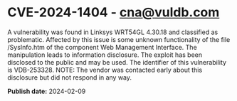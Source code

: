 # CVE-2024-1404 - cna@vuldb.com

A vulnerability was found in Linksys WRT54GL 4.30.18 and classified as problematic. Affected by this issue is some unknown functionality of the file /SysInfo.htm of the component Web Management Interface. The manipulation leads to information disclosure. The exploit has been disclosed to the public and may be used. The identifier of this vulnerability is VDB-253328. NOTE: The vendor was contacted early about this disclosure but did not respond in any way.

**Publish date:** 2024-02-09
